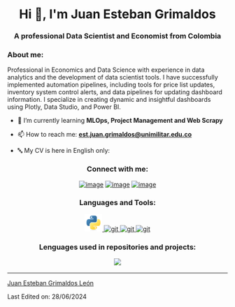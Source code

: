 <h1 align="center">Hi 👋, I'm Juan Esteban Grimaldos </h1>
<h3 align="center">A professional Data Scientist and Economist from Colombia</h3>

<h3 > About me: </h3>
Professional in Economics and Data Science with experience in data analytics and the development of data scientist tools. I have successfully implemented automation pipelines, including tools for price list updates, inventory system control alerts, and data pipelines for updating dashboard information. I specialize in creating dynamic and insightful dashboards using Plotly, Data Studio, and Power BI. 

- 🌱 I’m currently learning **MLOps, Project Management and Web Scrapy**

- 📫 How to reach me: **est.juan.grimaldos@unimilitar.edu.co**
  
- 🔤 My CV is here in English only: 


<h3 align="center">Connect with me:</h3>

<div align="center">
  
[![image](https://img.shields.io/badge/LinkedIn-0077B5?style=for-the-badge&logo=linkedin&logoColor=white)](https://www.linkedin.com/in/estebangrimaldos/)
[![image](https://img.shields.io/badge/Twitter-1DA1F2?style=for-the-badge&logo=twitter&logoColor=white)](https://twitter.com/JuanGrimaldos0)
[![image](https://img.shields.io/badge/Gmail-D14836?style=for-the-badge&logo=gmail&logoColor=white)](mailto:juan.grimaldos@unimilitar.edu.co)

</div>

<h3 align="center">Languages and Tools:</h3>

<p align="center"> 
  <a href="https://www.python.org" target="_blank"> 
    <img src="https://raw.githubusercontent.com/devicons/devicon/master/icons/python/python-original.svg" alt="python" width="40" height="40"/> 
  </a>  
  <a href="https://git-scm.com/" target="_blank"> 
    <img src="https://www.vectorlogo.zone/logos/git-scm/git-scm-icon.svg" alt="git" width="40" height="40"/> 
  </a>
  <a href="https://git-scm.com/" target="_blank"> 
    <img src="https://upload.wikimedia.org/wikipedia/commons/thumb/c/cf/New_Power_BI_Logo.svg/2048px-New_Power_BI_Logo.svg.png" alt="git" width="40" height="40"/> 
  </a>
  <a href="https://git-scm.com/" target="_blank"> 
    <img src="https://encrypted-tbn0.gstatic.com/images?q=tbn:ANd9GcREC93mALVZOfrNonlHxyvt8ljWQKpP-Q6nCQ&s" alt="git" width="40" height="40"/> 
  </a>
</p>


<h3 align="center">Lenguages used in repositories and projects:</h3>
<p align= "center">
  
  <!--- this section is stats to show contributions:  <img height= "150" src="https://github-readme-stats.vercel.app/api?username=juanes-grimaldos&theme=react&show_icons=true&include_all_commits=true" />
  --->
  <img height= "150" src="https://github-readme-stats.vercel.app/api/top-langs/?username=juanes-grimaldos&theme=react&layout=compact" />
</p>

------

[Juan Esteban Grimaldos León](https://github.com/BrantLauro)

Last Edited on: 28/06/2024
